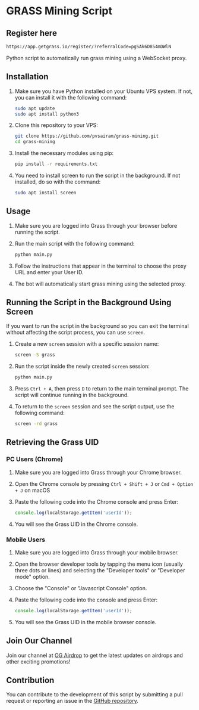 # GRASS Mining Script

## Register here 

```bash
https://app.getgrass.io/register/?referralCode=pgSAk6D854mDWlN
```

Python script to automatically run grass mining using a WebSocket proxy.

## Installation

1. Make sure you have Python installed on your Ubuntu VPS system. If not, you can install it with the following command:

    ```bash
    sudo apt update
    sudo apt install python3
    ```

2. Clone this repository to your VPS:

    ```bash
    git clone https://github.com/pvsairam/grass-mining.git
    cd grass-mining
    ```

3. Install the necessary modules using pip:

    ```bash
    pip install -r requirements.txt
    ```

4. You need to install screen to run the script in the background. If not installed, do so with the command:

    ```bash
    sudo apt install screen
    ```

## Usage

1. Make sure you are logged into Grass through your browser before running the script.

2. Run the main script with the following command:

    ```bash
    python main.py
    ```

3. Follow the instructions that appear in the terminal to choose the proxy URL and enter your User ID.

4. The bot will automatically start grass mining using the selected proxy.

## Running the Script in the Background Using Screen

If you want to run the script in the background so you can exit the terminal without affecting the script process, you can use `screen`.

1. Create a new `screen` session with a specific session name:

    ```bash
    screen -S grass
    ```

2. Run the script inside the newly created `screen` session:

    ```bash
    python main.py
    ```

3. Press `Ctrl + A`, then press `D` to return to the main terminal prompt. The script will continue running in the background.

4. To return to the `screen` session and see the script output, use the following command:

    ```bash
    screen -rd grass
    ```

## Retrieving the Grass UID

### PC Users (Chrome)

1. Make sure you are logged into Grass through your Chrome browser.

2. Open the Chrome console by pressing `Ctrl + Shift + J` or `Cmd + Option + J` on macOS

3. Paste the following code into the Chrome console and press Enter:

    ```javascript
    console.log(localStorage.getItem('userId'));
    ```

4. You will see the Grass UID in the Chrome console.

### Mobile Users

1. Make sure you are logged into Grass through your mobile browser.
2. Open the browser developer tools by tapping the menu icon (usually three dots or lines) and selecting the "Developer tools" or "Developer mode" option.
3. Choose the "Console" or "Javascript Console" option.
4. Paste the following code into the console and press Enter:

    ```javascript
    console.log(localStorage.getItem('userId'));
    ```
5. You will see the Grass UID in the mobile browser console.

## Join Our Channel

Join our channel at [OG Airdrop](https://t.me/Airdrop_OG) to get the latest updates on airdrops and other exciting promotions!

## Contribution

You can contribute to the development of this script by submitting a pull request or reporting an issue in the [GitHub repository](https://github.com/pvsairam/grass-mining.git).
